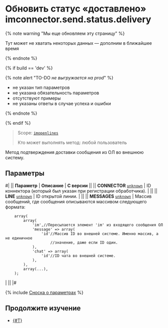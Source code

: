 # Обновить статус «доставлено» imconnector.send.status.delivery

{% note warning "Мы еще обновляем эту страницу" %}

Тут может не хватать некоторых данных — дополним в ближайшее время

{% endnote %}

{% if build == 'dev' %}

{% note alert "TO-DO _не выгружается на prod_" %}

- не указан тип параметров
- не указана обязательность параметров
- отсутствуют примеры 
- не указаны ответы в случае успеха и ошибки

{% endnote %}

{% endif %}

> Scope: [`imopenlines`](../../scopes/permissions.md)
>
> Кто может выполнять метод: любой пользователь

Метод подтверждения доставки сообщения из ОЛ во внешнюю систему.

## Параметры

#|
|| **Параметр** | **Описание** | **С версии** ||
|| **CONNECTOR**
[`unknown`](../../data-types.md) | ID коннектора (который был указан при регистрации обработчика). | ||
|| **LINE**
[`unknown`](../../data-types.md) | ID открытой линии. | ||
|| **MESSAGES**
[`unknown`](../../data-types.md) | Массив сообщений, где сообщения описываются массивом следующего формата: 

```
    array(
        array(
            'im',//Пересылается элемент 'im' из входящего сообщения ОЛ
            'message' => array(
                'id'//Массив ID во внешней системе. Именно массив, а не единичное 
                    //значение, даже если ID один.
            ),
            'chat' => array(
                'id'//ID чата во внешней системе.
            ),
        ),
        array(...),
    );
```
| ||
|#

{% include [Сноска о параметрах](../../../_includes/required.md) %}

## Продолжите изучение 

- [{#T}](../../../tutorials/openlines/example-connector.md)